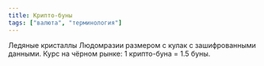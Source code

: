 ```yaml
---
title: Крипто-буны
tags: ["валюта", "терминология"]
---
```


Ледяные кристаллы Людомразии размером с кулак с зашифрованными данными. Курс на чёрном рынке: 1 крипто-буна = 1.5 буны.